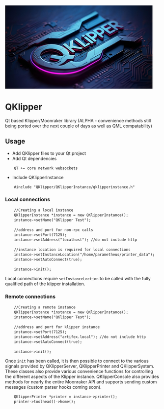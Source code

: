 ![alt text](https://github.com/DigitalArtifex/QKlipper/blob/main/qklipper_small.jpg)
# QKlipper
Qt based Klipper/Moonraker library (ALPHA - convenience methods still being ported over the next couple of days as well as QML compatability) 


## Usage
- Add QKlipper files to your Qt project
- Add Qt dependencies
```
    QT += core network websockets
```
- Include QKlipperInstance
```
    #include "QKlipper/QKlipperInstance/qklipperinstance.h"
```

### Local connections
```
    //Creating a local instance
    QKlipperInstance *instance = new QKlipperInstance();
    instance->setName("QKlipper Test");

    //address and port for non-rpc calls
    instance->setPort(7125);
    instance->setAddress("localhost"); //do not include http

    //instance location is required for local connections
    instance->setInstanceLocation("/home/parametheus/printer_data");
    instance->setAutoConnect(true);

    instance->init();
```
Local connections require `setInstanceLoction` to be called with the fully qualified path of the klipper installation.

### Remote connections
```
    //Creating a remote instance
    QKlipperInstance *instance = new QKlipperInstance();
    instance->setName("QKlipper Test");

    //address and port for klipper instance
    instance->setPort(7125);
    instance->setAddress("artifex.local"); //do not include http
    instance->setAutoConnect(true);

    instance->init();
```


Once `init` has been called, it is then possible to connect to the various signals provided by QKlipperServer, QKlipperPrinter and QKlipperSystem. These classes also provide various convenience functions for controlling the different aspects of the Klipper instance. QKlipperConsole also provides methods for nearly the entire Moonraker API and supports sending custom messages (custom parser hooks coming soon).

```
    QKlipperPrinter *printer = instance->printer();
    printer->toolhead()->home();
```
